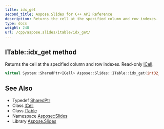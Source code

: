 ```yaml
---
title: idx_get
second_title: Aspose.Slides for C++ API Reference
description: Returns the cell at the specified column and row indexes. Read-only ICell.
type: docs
weight: 248
url: /cpp/aspose.slides/itable/idx_get/
---
```

## ITable::idx_get method


Returns the cell at the specified column and row indexes. Read-only [ICell](../../icell/).

```cpp
virtual System::SharedPtr<ICell> Aspose::Slides::ITable::idx_get(int32_t columnIndex, int32_t rowIndex)=0
```

## See Also

* Typedef [SharedPtr](../../../system/sharedptr/)
* Class [ICell](../../icell/)
* Class [ITable](../)
* Namespace [Aspose::Slides](../../)
* Library [Aspose.Slides](../../../)
